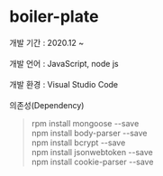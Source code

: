 # boiler-plate

개발 기간 : 2020.12 ~ <br/><br/>
개발 언어 : JavaScript, node js <br/><br/>
개발 환경 : Visual Studio Code <br/><br/>
의존성(Dependency)<br/>
> rpm install mongoose --save <br/>npm install body-parser --save <br/>npm install bcrypt --save<br/>npm install jsonwebtoken --save<br/>npm install cookie-parser --save
